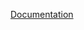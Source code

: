[Documentation](https://docs.fluxninja.com/reference/policies/bundled-blueprints/dashboards/signals-dashboard)
